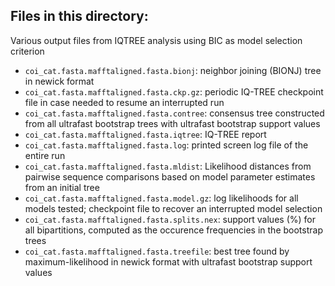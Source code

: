 ## Files in this directory:
Various output files from IQTREE analysis using BIC as model selection criterion 

- `coi_cat.fasta.mafftaligned.fasta.bionj`: neighbor joining (BIONJ) tree in newick format
- `coi_cat.fasta.mafftaligned.fasta.ckp.gz`: periodic IQ-TREE checkpoint file in case needed to resume an interrupted run
- `coi_cat.fasta.mafftaligned.fasta.contree`: consensus tree constructed from all ultrafast bootstrap trees with ultrafast bootstrap support values 
- `coi_cat.fasta.mafftaligned.fasta.iqtree`: IQ-TREE report
- `coi_cat.fasta.mafftaligned.fasta.log`: printed screen log file of the entire run
- `coi_cat.fasta.mafftaligned.fasta.mldist`: Likelihood distances from pairwise sequence comparisons based on model parameter estimates from an initial tree
- `coi_cat.fasta.mafftaligned.fasta.model.gz`: log likelihoods for all models tested; checkpoint file to recover an interrupted model selection
- `coi_cat.fasta.mafftaligned.fasta.splits.nex`: support values (%) for all bipartitions, computed as the occurence frequencies in the bootstrap trees
- `coi_cat.fasta.mafftaligned.fasta.treefile`: best tree found by maximum-likelihood in newick format with ultrafast bootstrap support values 
